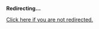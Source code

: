 <!DOCTYPE html>
<html>
<head>
<title>Redirecting...</title>
<link rel="canonical" href="https://blog.jle.im/entry/io-monad-considered-harmful.html.md"/>
<meta http-equiv="content-type" content="text/html; charset=utf-8" />
<script>
(function(i,s,o,g,r,a,m){i['GoogleAnalyticsObject']=r;i[r]=i[r]||function(){
(i[r].q=i[r].q||[]).push(arguments)},i[r].l=1*new Date();a=s.createElement(o),
m=s.getElementsByTagName(o)[0];a.async=1;a.src=g;m.parentNode.insertBefore(a,m)
})(window,document,'script','//www.google-analytics.com/analytics.js','ga');
ga('create', { trackingId: 'UA-443711-8', cookieDomain: 'jle.im', redirect: 'https://blog.jle.im/entry/io-monad-considered-harmful.html.md'});
ga('send', { hitType: 'pageview', hitCallback: function() { document.location.href = 'https://blog.jle.im/entry/io-monad-considered-harmful.html.md'; } });
</script>
</head>
<body>
  <p><strong>Redirecting...</strong></p>
  <p><a href='https://blog.jle.im/entry/io-monad-considered-harmful.html.md'>Click here if you are not redirected.</a></p>
  <script>
    setTimeout(function() { document.location.href = 'https://blog.jle.im/entry/io-monad-considered-harmful.html.md'; }, 1000);
  </script>
</body>
</html>
